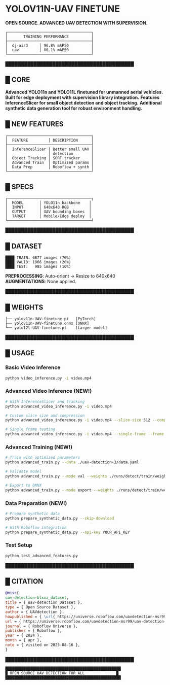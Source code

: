 # YOLOV11N-UAV FINETUNE

**OPEN SOURCE. ADVANCED UAV DETECTION WITH SUPERVISION.**

```
┌─────────────────────────────────────┐
│       TRAINING PERFORMANCE          │
├─────────────────────────────────────┤
│  dj-air3     │ 96.8% mAP50          │
│  uav         │ 80.1% mAP50          │
└─────────────────────────────────────┘
```

█████████████████████████████████████████

## █ CORE

**Advanced YOLO11n and YOLO11L finetuned for unmanned aerial vehicles.**  
**Built for edge deployment with supervision library integration.**
**Features InferenceSlicer for small object detection and object tracking.**
**Additional synthetic data generation tool for robust environment handling.**

## █ NEW FEATURES

```
┌─────────────────────────────────────┐
│  FEATURE         │ DESCRIPTION      │
├─────────────────────────────────────┤
│  InferenceSlicer │ Better small UAV │
│                  │ detection        │
│  Object Tracking │ SORT tracker     │
│  Advanced Train  │ Optimized params │
│  Data Prep       │ Roboflow + synth │
└─────────────────────────────────────┘
```

## █ SPECS

```
┌─────────────────────────────────────┐
│  MODEL       │ YOLO11n backbone    │
│  INPUT       │ 640x640 RGB         │
│  OUTPUT      │ UAV bounding boxes  │
│  TARGET      │ Mobile/Edge deploy  │
└─────────────────────────────────────┘
```

█████████████████████████████████████████

## █ DATASET

```
████ TRAIN: 6877 images (70%)
████ VALID: 1966 images (20%) 
████ TEST:   985 images (10%)
```

**PREPROCESSING**: Auto-orient → Resize to 640x640  
**AUGMENTATIONS**: None applied.

█████████████████████████████████████████

## █ WEIGHTS

```
├── yolov11n-UAV-finetune.pt   [PyTorch]
├── yolov11n-UAV-finetune.onnx [ONNX]
└── yolo12l-UAV-finetune.pt    [Larger model]
```

█████████████████████████████████████████

## █ USAGE

### Basic Video Inference
```bash
python video_inference.py -i video.mp4
```

### Advanced Video Inference (NEW!)
```bash
# With InferenceSlicer and tracking
python advanced_video_inference.py -i video.mp4

# Custom slice size and compression
python advanced_video_inference.py -i video.mp4 --slice-size 512 --compress

# Single frame testing
python advanced_video_inference.py -i video.mp4 --single-frame --frame-number 100 --use-slicer
```

### Advanced Training (NEW!)
```bash
# Train with optimized parameters
python advanced_train.py --data ./uav-detection-3/data.yaml

# Validate model
python advanced_train.py --mode val --weights ./runs/detect/train/weights/best.pt

# Export to ONNX
python advanced_train.py --mode export --weights ./runs/detect/train/weights/best.pt
```

### Data Preparation (NEW!)
```bash
# Prepare synthetic data
python prepare_synthetic_data.py --skip-download

# With Roboflow integration
python prepare_synthetic_data.py --api-key YOUR_API_KEY
```

### Test Setup
```bash
python test_advanced_features.py
```

█████████████████████████████████████████

## █ CITATION

```bibtex
@misc{
uav-detection-blxxz_dataset,
title = { uav-detection Dataset },
type = { Open Source Dataset },
author = { UAVdetection },
howpublished = { \url{ https://universe.roboflow.com/uavdetection-msr99/uav-detection-blxxz } },
url = { https://universe.roboflow.com/uavdetection-msr99/uav-detection-blxxz },
journal = { Roboflow Universe },
publisher = { Roboflow },
year = { 2024 },
month = { apr },
note = { visited on 2025-08-16 },
}
```

█████████████████████████████████████████

```
███████████████████████████████████████████████████
█ OPEN SOURCE UAV DETECTION FOR ALL              █
███████████████████████████████████████████████████
```

